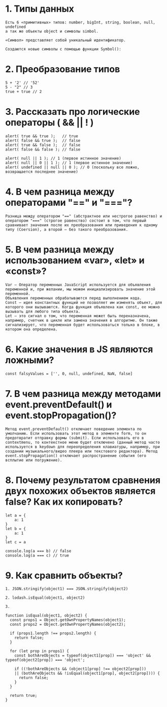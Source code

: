 # 1. Типы данных 
```
Есть 6 «примитивных» типов: number, bigInt, string, boolean, null, undefined
а так же объекты object и символы simbol.

«Символ» представляет собой уникальный идентификатор.

Создаются новые символы с помощью функции Symbol():
```
# 2. Преобразование типов
```   
5 + '2' // '52'
5 - "2" // 3
true + true // 2
```

# 3. Рассказать про логические операторы ( && || ! )
```
alert( true && true );   // true
alert( false && true );  // false
alert( true && false );  // false
alert( false && false ); // false

alert( null || 1 ); // 1 (первое истинное значение)
alert( null || 0 || 1 ); // 1 (первое истинное значение)
alert( undefined || null || 0 ); // 0 (поскольку все ложно, возвращается последнее значение)
```
# 4. В чем разница между операторами "==" и "==="?
```
Разница между оператором "==" (абстрактное или нестрогое равенство) и оператором "===" (строгое равенство) состоит в том, что первый сравнивает значения после их преобразования или приведения к одному типу (Coersion), а второй — без такого преобразования.
```

# 5. В чем разница между использованием «var», «let» и «const»?
```
Var – Оператор переменных JavaScript используется для объявления переменной и, при желании, мы можем инициализировать значение этой переменной.
Объявления переменных обрабатываются перед выполнением кода.
Const – идея константных функций не позволяет им изменять объект, для которого они вызываются. Когда функция объявлена ​​как const, ее можно вызывать для любого типа объекта.
Let – это сигнал о том, что переменная может быть переназначена, например, счетчик в цикле или замена значения в алгоритме. Он также сигнализирует, что переменная будет использоваться только в блоке, в котором она определена.
```

# 6. Какие значения в JS являются ложными?
```
const falsyValues = ['', 0, null, undefined, NaN, false]
```


# 7. В чем разница между методами event.preventDefault() и event.stopPropagation()?
```
Метод event.preventDefault() отключает поведение элемента по умолчанию. Если использовать этот метод в элементе form, то он предотвратит отправку формы (submit). Если использовать его в contextmenu, то контекстное меню будет отключено (данный метод часто используется в keydown для переопределения клавиатуры, например, при создании музыкального/видео плеера или текстового редактора). Метод event.stopPropagation() отключает распространение события (его всплытие или погружение).
```
# 8. Почему результатом сравнения двух похожих объектов является false? Как их копировать?
```
let a = {
    a: 1
}
let b = {
    a: 1
}
let c = a

console.log(a === b) // false
console.log(a === c) // true 
```

# 9. Как сравнить объекты? 
```
1. JSON.stringify(object1) === JSON.stringify(object2)

2. lodash.isEqual(object1, object2)

3.

function isEqual(object1, object2) {
  const props1 = Object.getOwnPropertyNames(object1);
  const props2 = Object.getOwnPropertyNames(object2);

  if (props1.length !== props2.length) {
    return false;
  }

  for (let prop in props1) {
    const bothAreObjects = typeof(object1[prop]) === 'object' && typeof(object2[prop]) === 'object';

    if ((!bothAreObjects && (object1[prop] !== object2[prop]))
    || (bothAreObjects && !isEqual(object1[prop], object2[prop]))) {
      return false;
    }
  }

  return true;
}
```